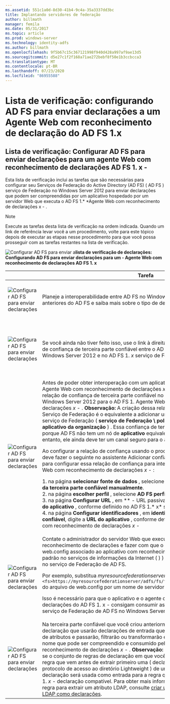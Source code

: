 ```yaml
---
ms.assetid: 551c1a0d-8d30-41b4-9c4a-35a3337dd3bc
title: Implantando servidores de federação
author: billmath
manager: femila
ms.date: 05/31/2017
ms.topic: article
ms.prod: windows-server
ms.technology: identity-adfs
ms.author: billmath
ms.openlocfilehash: 9f5b67c15c367121998f940d428a997af9ae13d5
ms.sourcegitcommit: d5e27c1f2f168a71ae272bebf8f50e1b3ccbcca3
ms.translationtype: MT
ms.contentlocale: pt-BR
ms.lasthandoff: 07/23/2020
ms.locfileid: "86955588"
---
```

# <a name="checklist-configuring-ad-fs-to-send-claims-to-an-ad-fs-1x-claims-aware-web-agent"></a>Lista de verificação: configurando AD FS para enviar declarações a um Agente Web com reconhecimento de declaração do AD FS 1.x

  
## <a name="checklist-configuring-ad-fs-to-send-claims-to-an-adfs1x-claims-aware-web-agent"></a>Lista de verificação: Configurar AD FS para enviar declarações para um agente Web com reconhecimento de declarações AD FS 1. x \-  
Esta lista de verificação inclui as tarefas que são necessárias para configurar seu Serviços de Federação do Active Directory (AD FS) \( AD FS \) serviço de Federação no Windows Server 2012 para enviar declarações que podem ser compreendidas por um aplicativo hospedado por um servidor Web que executa o AD FS 1.* *Agente Web com reconhecimento de declarações x \- .  
  
> [!NOTE]  
> Execute as tarefas desta lista de verificação na ordem indicada. Quando um link de referência levar você a um procedimento, volte para este tópico depois de executar as etapas nesse procedimento para que você possa prosseguir com as tarefas restantes na lista de verificação.  
  
![Configurar AD FS para enviar a](media/2b05dce3-938f-4168-9b8f-1f4398cbdb9b.gif)**lista de verificação de declarações: Configurando AD FS para enviar declarações para um \- Agente Web com reconhecimento de declarações AD FS 1. x**  
  
||Tarefa|Referência|  
|-|--------|-------------|  
|![Configurar AD FS para enviar declarações](media/icon_checkboxo.gif)|Planeje a interoperabilidade entre AD FS no Windows Server 2012 e versões anteriores do AD FS e saiba mais sobre o tipo de declaração ID de nome.|![Configurar AD FS para enviar o](media/faa393df-4856-4431-9eda-4f4e5be72a90.gif)[planejamento de declarações para interoperabilidade com AD FS 1. x](/previous-versions/windows/it-pro/windows-server-2012-R2-and-2012/ff678040(v=ws.11))|  
|![Configurar AD FS para enviar declarações](media/icon_checkboxo.gif)|Se você ainda não tiver feito isso, use o link à direita para primeiro criar uma relação de confiança de terceira parte confiável entre o AD FS Serviço de Federação no Windows Server 2012 e no AD FS 1. *x* serviço de Federação.|[Lista de verificação: Como configurar o AD FS para enviar declarações a um Serviço de Federação do AD FS 1.x](Checklist--Configuring-AD-FS-to-Send-Claims-to-an-AD-FS-1.x-Federation-Service.md)|  
|![Configurar AD FS para enviar declarações](media/icon_checkboxo.gif)|Antes de poder obter interoperação com um aplicativo hospedado pelo AD FS 1. Agente Web com reconhecimento de declarações *x* \- , você deve primeiro criar uma relação de confiança de terceira parte confiável no AD FS serviço de Federação no Windows Server 2012 para o AD FS 1. Agente Web com reconhecimento de declarações *x* \- . **Observação:** A criação dessa relação de confiança no AD FS Serviço de Federação é o equivalente a adicionar um novo **aplicativo** ao AD FS 1. x serviço de Federação \( **serviço de Federação \\ política de confiança \\ meu \\ aplicativo da organização** \) . Essa confiança de terceira parte confiável é necessária porque AD FS não tem um nó de **aplicativo** equivalente em seu próprio snap- \- in. No entanto, ele ainda deve ter um canal seguro para o aplicativo.<p>Ao configurar a relação de confiança usando o procedimento no link à direita, você deve fazer o seguinte no assistente Adicionar confiança de terceira parte confiável para configurar essa relação de confiança para interoperar com um AD FS 1. Agente Web com reconhecimento de declarações *x* \- :<p>1. na página **selecionar fonte de dados** , selecione **inserir dados sobre a confiança da terceira parte confiável manualmente**.<br />2. na página **escolher perfil** , selecione **AD FS perfil 1,0 e 1,1**.<br />3. na página **Configurar URL** , em ** \- URL passiva do WS Federation**, digite a **URL do aplicativo** , conforme definido no AD FS 1.* x* serviço de Federação do parceiro.<br />4. na página **Configurar identificadores** , em **identificador de confiança da parte confiável**, digite a **URL do aplicativo** , conforme definido no AD FS 1. Agente Web com reconhecimento de declarações *x* \-|![Configurar AD FS para enviar declarações](media/faa393df-4856-4431-9eda-4f4e5be72a90.gif)[criar uma confiança de terceira parte confiável manualmente](../../ad-fs/operations/Create-a-Relying-Party-Trust.md)|  
|![Configurar AD FS para enviar declarações](media/icon_checkboxo.gif)|Contate o administrador do servidor Web que executa o AD FS 1. *x* \- Agente Web com reconhecimento de declarações e fazer com que o administrador edite o arquivo de web.config associado ao aplicativo com reconhecimento de declarações no \- \( site padrão no serviços de informações da Internet \( \) \) o IIS para apontar o agente da Web no serviço de Federação de AD FS.<p>Por exemplo, substitua *myresourcefederationserver* na marca `<fs>https://myresourcefederationserver/adfs/fs/federationserverservice.asmx</fs>` do arquivo de web.config por um nome de servidor de Federação AD FS válido.<p>Isso é necessário para que o aplicativo e o agente da Web com reconhecimento de declarações do AD FS 1. x \- consigam consumir as declarações enviadas a ele do serviço de Federação de AD FS no Windows Server 2012.|N\/D|  
|![Configurar AD FS para enviar declarações](media/icon_checkboxo.gif)|Na terceira parte confiável que você criou anteriormente, você precisa criar regras de declaração que usarão declarações de entrada que foram extraídas de um repositório de atributos e passarão, filtrarão ou transformarão em um tipo de declaração de ID de nome que pode ser compreendido e consumido pelo AD FS 1. Agente Web com reconhecimento de declarações *x* \- . **Observação:** Antes de criar essa regra, verifique se o conjunto de regras de declaração em que você está criando essa regra tem uma regra que vem antes de extrair primeiro uma \( declaração de atributo LDAP do protocolo de acesso ao diretório Lightweight \) de um repositório de atributos. Essa declaração será usada como entrada para a regra que você cria para enviar um AD FS 1. *x* \- declaração compatível. Para obter mais informações sobre como criar uma regra para extrair um atributo LDAP, consulte [criar uma regra para enviar atributos LDAP como declarações](../../ad-fs/operations/Create-a-Rule-to-Send-LDAP-Attributes-as-Claims.md).|![Configurar AD FS para enviar declarações](media/faa393df-4856-4431-9eda-4f4e5be72a90.gif)[criar uma regra para enviar uma declaração compatível com o AD FS 1. x](../../ad-fs/operations/Create-a-Rule-to-Send-an-AD-FS-1x-Compatible-Claim.md)|  
  
